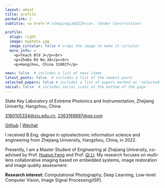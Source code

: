 ```yaml
---
layout: about
title: profile
permalink: /
subtitle: <a href='#'>ImagingLab@ZJU</a>. (Under Construction)

profile:
  align: right
  image: myphoto.jpg
  image_circular: false # crops the image to make it circular
  more_info: >
    <p>Teach Bld 3</p><br>
    <p>ZheDa Rd No.38</p><br>
    <p>Hangzhou, China 310027</p>

news: false  # includes a list of news items
latest_posts: false  # includes a list of the newest posts
selected_papers: false # includes a list of papers marked as "selected={true}"
social: false  # includes social icons at the bottom of the page
---
```

State Key Laboratory of Extreme Photonics and Instrumentation, Zhejiang Univerity, Hangzhou, China

3180105334@zju.edu.cn, 2363169897@qq.com

[Github](https://github.com/JHW2000) | [Wechat](https://JHW2000.github.io///assets/img/mywechat.png)

I received B.Eng. degree in optoelectronic information science and engineering from Zhejiang University, Hangzhou, China, in 2022.

Presently, I am a Master Student of Engineering at Zhejiang University, co-advised by Prof. [Huajun Feng](https://person.zju.edu.cn/0086127) and Prof. [Qi Li](https://person.zju.edu.cn/0098047). My research focuses on multi-lens collaborative imaging based on embedded systems, image restoration and image quality assessment.

**Research interest:** Computational Photography, Deep Learning, Low-level Computer Vision, Image Signal Processing(ISP).